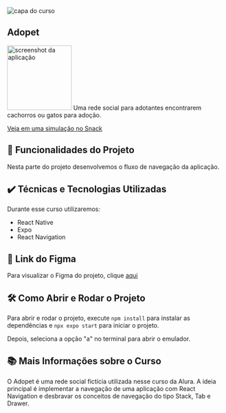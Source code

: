 <img src='https://github.com/MonicaHillman/3654-rotas-react-native/assets/51282495/c41d034e-e8f9-43f8-b24e-d454d56a5cc5' alt='capa do curso' />

## Adopet
<img src='https://github.com/MonicaHillman/3654-rotas-react-native/assets/51282495/4c479e79-de2b-4a7b-958e-c57bce1c1282' alt='screenshot da aplicação' width='150px'/>
Uma rede social para adotantes encontrarem cachorros ou gatos para adoção.

[Veja em uma simulação no Snack](https://appetize.io/embed/vesv2fdfihxqdf2mf4t4gm2ogu?device=pixel7&launchUrl=exp%3A%2F%2Fu.expo.dev%2F933fd9c0-1666-11e7-afca-d980795c5824%3Fruntime-version%3Dexposdk%253A50.0.0%26channel-name%3Dproduction%26snack%3D%2540gkstaka%252Fgithub.com-gkstaka-3654-rotas-react-native-projeto-base%26snack-channel%3DSvoHKVLoJB&params=%7B%22EXDevMenuDisableAutoLaunch%22%3Atrue%2C%22EXKernelDisableNuxDefaultsKey%22%3Atrue%7D&appearance=light&deviceColor=black&scale=auto&orientation=portrait&centered=both)

## 🔨 Funcionalidades do Projeto
Nesta parte do projeto desenvolvemos o fluxo de navegação da aplicação.

## ✔️ Técnicas e Tecnologias Utilizadas
Durante esse curso utilizaremos:
* React Native
* Expo
* React Navigation

## 🎨 Link do Figma
Para visualizar o Figma do projeto, clique [aqui](https://www.figma.com/file/47vyLN5bIR6sO3wVX137oK/Adopet-%7C-Rotas-com-React-Native?node-id=518%3A11&mode=dev)

## 🛠️ Como Abrir e Rodar o Projeto
Para abrir e rodar o projeto, execute ``npm install`` para instalar as dependências e ``npx expo start`` para iniciar o projeto.

Depois, seleciona a opção "a" no terminal para abrir o emulador.

## 📚 Mais Informações sobre o Curso
O Adopet é uma rede social fictícia utilizada nesse curso da Alura. A ideia principal é implementar a navegação de uma aplicação com React Navigation e desbravar os conceitos de navegação do tipo Stack, Tab e Drawer.

